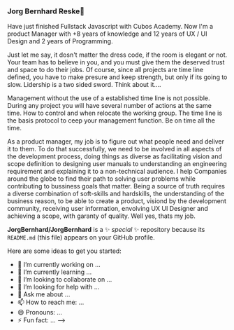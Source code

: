 ### Jorg Bernhard Reske👋

Have just finished Fullstack Javascript with Cubos Academy. Now I'm a product Manager with +8 years of knowledge and 12 years of UX / UI Design and 2 years of Programming.

Just let me say, it dosn't matter the dress code, if the room is elegant or not. Your team has to believe in you, and you must give them the deserved trust and space to do their jobs. Of course, since all projects are time line defined, you have to make presure and keep strength, but only if its going to slow. Lidership is a two sided sword. Think about it....

Management without the use of a established time line is not possible. During any project you will have several number of actions at the same time. How to control and when relocate the working group. The time line is the basis protocol to ceep your management function. Be on time all the time.

As a product manager, my job is to figure out what people need and deliver it to them. To do that successfully, we need to be involved in all aspects of the development process, doing things as diverse as facilitating vision and scope definition to designing user manuals to understanding an engineering requirement and explaining it to a non-technical audience. I help Companies around the globe to find their path to solving user problems while contributing to bussiness goals that matter.
Being a source of truth requires a diverse combination of soft-skills and hardskills, the understanding of the business reason, to be able to create a product, visiond by the development community, receiving user information, envolving UX UI Designer and achieving a scope, with garanty of quality.
Well yes, thats my job.

**JorgBernhard/JorgBernhard** is a ✨ _special_ ✨ repository because its `README.md` (this file) appears on your GitHub profile.

Here are some ideas to get you started:

- 🔭 I’m currently working on ...
- 🌱 I’m currently learning ...
- 👯 I’m looking to collaborate on ...
- 🤔 I’m looking for help with ...
- 💬 Ask me about ...
- 📫 How to reach me: ...
- 😄 Pronouns: ...
- ⚡ Fun fact: ...
-->
